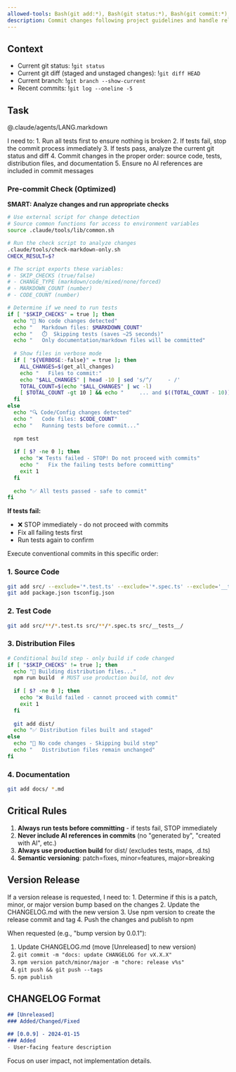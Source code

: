 ```yaml
---
allowed-tools: Bash(git add:*), Bash(git status:*), Bash(git commit:*), Bash(git diff:*), Bash(npm run build:*), Bash(npm test:*), Bash(npm version:*), Bash(npm publish:*), Bash(npm whoami:*), Bash(npm pack:*)
description: Commit changes following project guidelines and handle releases
---
```


## Context

- Current git status: !`git status`
- Current git diff (staged and unstaged changes): !`git diff HEAD`
- Current branch: !`git branch --show-current`
- Recent commits: !`git log --oneline -5`

## Task

@.claude/agents/LANG.markdown

<ultrathink>
I need to:
1. Run all tests first to ensure nothing is broken
2. If tests fail, stop the commit process immediately
3. If tests pass, analyze the current git status and diff
4. Commit changes in the proper order: source code, tests, distribution files, and documentation
5. Ensure no AI references are included in commit messages
</ultrathink>

### Pre-commit Check (Optimized)

**SMART: Analyze changes and run appropriate checks**

```bash
# Use external script for change detection
# Source common functions for access to environment variables
source .claude/tools/lib/common.sh

# Run the check script to analyze changes
.claude/tools/check-markdown-only.sh
CHECK_RESULT=$?

# The script exports these variables:
# - SKIP_CHECKS (true/false)
# - CHANGE_TYPE (markdown/code/mixed/none/forced)
# - MARKDOWN_COUNT (number)
# - CODE_COUNT (number)

# Determine if we need to run tests
if [ "$SKIP_CHECKS" = true ]; then
  echo "📝 No code changes detected"
  echo "   Markdown files: $MARKDOWN_COUNT"
  echo "   ⏱️  Skipping tests (saves ~25 seconds)"
  echo "   Only documentation/markdown files will be committed"
  
  # Show files in verbose mode
  if [ "${VERBOSE:-false}" = true ]; then
    ALL_CHANGES=$(get_all_changes)
    echo "   Files to commit:"
    echo "$ALL_CHANGES" | head -10 | sed 's/^/     - /'
    TOTAL_COUNT=$(echo "$ALL_CHANGES" | wc -l)
    [ $TOTAL_COUNT -gt 10 ] && echo "     ... and $((TOTAL_COUNT - 10)) more"
  fi
else
  echo "🔍 Code/Config changes detected"
  echo "   Code files: $CODE_COUNT"
  echo "   Running tests before commit..."
  
  npm test
  
  if [ $? -ne 0 ]; then
    echo "❌ Tests failed - STOP! Do not proceed with commits"
    echo "   Fix the failing tests before committing"
    exit 1
  fi
  
  echo "✅ All tests passed - safe to commit"
fi
```

**If tests fail:**
- ❌ STOP immediately - do not proceed with commits
- Fix all failing tests first
- Run tests again to confirm

Execute conventional commits in this specific order:

### 1. Source Code
```bash
git add src/ --exclude='*.test.ts' --exclude='*.spec.ts' --exclude='__tests__'
git add package.json tsconfig.json
```

### 2. Test Code
```bash
git add src/**/*.test.ts src/**/*.spec.ts src/__tests__/
```

### 3. Distribution Files  
```bash
# Conditional build step - only build if code changed
if [ "$SKIP_CHECKS" != true ]; then
  echo "🔨 Building distribution files..."
  npm run build  # MUST use production build, not dev
  
  if [ $? -ne 0 ]; then
    echo "❌ Build failed - cannot proceed with commit"
    exit 1
  fi
  
  git add dist/
  echo "✅ Distribution files built and staged"
else
  echo "📝 No code changes - Skipping build step"
  echo "   Distribution files remain unchanged"
fi
```

### 4. Documentation
```bash
git add docs/ *.md
```

## Critical Rules

1. **Always run tests before committing** - if tests fail, STOP immediately
2. **Never include AI references in commits** (no "generated by", "created with AI", etc.)
3. **Always use production build** for dist/ (excludes tests, maps, .d.ts)
4. **Semantic versioning**: patch=fixes, minor=features, major=breaking

## Version Release

<ultrathink>
If a version release is requested, I need to:
1. Determine if this is a patch, minor, or major version bump based on the changes
2. Update the CHANGELOG.md with the new version
3. Use npm version to create the release commit and tag
4. Push the changes and publish to npm
</ultrathink>

When requested (e.g., "bump version by 0.0.1"):

1. Update CHANGELOG.md (move [Unreleased] to new version)
2. `git commit -m "docs: update CHANGELOG for vX.X.X"`
3. `npm version patch/minor/major -m "chore: release v%s"`
4. `git push && git push --tags`
5. `npm publish`

## CHANGELOG Format

```markdown
## [Unreleased]
### Added/Changed/Fixed

## [0.0.9] - 2024-01-15
### Added
- User-facing feature description
```

Focus on user impact, not implementation details.